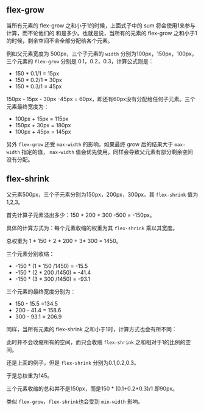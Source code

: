 ## flex-grow

当所有元素的 flex-grow 之和小于1的时候，上面式子中的 sum 将会使用1来参与计算，而不论他们的
和是多少。也就是说，当所有的元素的 flex-grow 之和小于1的时候，剩余空间不会全部分配给各个元素。  

例如父元素宽度为 500px，三个子元素的 `width` 分别为100px，150px，100px，三个元素的 `flex-grow`
分别是 0.1，0.2，0.3，计算公式则是：  

+ 150 * 0.1/1 = 15px
+ 150 * 0.2/1 = 30px
+ 150 * 0.3/1 = 45px

150px - 15px - 30px -45px = 60px，即还有60px没有分配给任何子元素。三个元素最终宽度为：

+ 100px + 15px = 115px
+ 150px + 30px = 180px
+ 100px + 45px = 145px

另外 `flex-grow` 还受 `max-width` 的影响。如果最终 grow 后的结果大于 `max-width` 指定的值，
`max-width` 值会优先使用。同样会导致父元素有部分剩余空间没有分配。  

## flex-shrink  

父元素500px，三个子元素分别为150px，200px，300px。其 `flex-shrink` 值为1,2,3。  

首先计算子元素溢出多少：150 + 200 + 300 -500 = -150px。  

具体的计算方式为：每个元素收缩的权重为其 `flex-shrink` 乘以其宽度。  

总权重为 1 * 150 + 2 * 200 + 3* 300 = 1450。  

三个元素分别收缩：  

+ -150 * (1 * 150 /1450) = -15.5
+ -150 * (2 * 200 /1450) = -41.4
+ -150 * (3 * 300 /1450) = -93.1

三个元素的最终宽度分别为：  

+ 150 - 15.5 =134.5
+ 200 - 41.4 = 158.6
+ 300 - 93.1 = 206.9  

同样，当所有元素的 flex-shrink 之和小于1时，计算方式也会有所不同：

此时并不会收缩所有的空间，而只会收缩 `flex-shrink` 之和相对于1的比例的空间。  

还是上面的例子，但是 `flex-shrink` 分别为0.1,0.2,0.3。  

于是总权重为145。  

三个元素收缩的总和并不是150px，而是150 * (0.1+0.2+0.3)/1 即90px。  

类似 `flex-grow`，`flex-shrink`也会受到 `min-width` 影响。    
